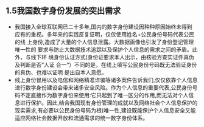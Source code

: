 ## 1.5我国数字身份发展的突出需求

* 我国接入全球互联网已二十多年,国内的数字身份建设因种种原因始终未得到
  应有的重视。多年来的实践反复证明，仅仅使用姓名+公民身份号码代表公民的线
  上身份,造成了大量的个人信息泄露。大数据画像也引发了身份登记管理唯一性的
  要求与防止大数据技术追踪以及保护个人信息的需求之间的矛盾。此外，与线下环
  境身份认证方式\(身份证要求本人出示，由核验方查实证件真伪及判断是否“人证
  合一“）不同的是，在线上填写公民身份号码既无法验证身份的真伪、也难以证明
  是出自本人意愿。
* 线上身份冒用以及电信和网络精准诈骗等诸多案件告诉我们,仅仅依靠个人信息进行数字身份建设会带来诸多安全风险。作为个人信息的重要代表,公民身份号码不定直接作为数字身份来使用:它只起到了唯一区分的作用,而无法对个人信息进行保护。因此,结合我国现有身份管理的成就以及网络社会个人信息保护的现实需求,有必要以公民身份号码为根\(唯一性,建设既能保护个人信息安全又能适应网络社会数据开放和流通需求的统一数字身份体系。



